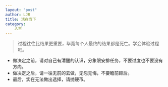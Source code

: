 ```yaml
---
layout: "post"
author: LJR
title: 活在当下
category:
    人生
---
```


> 过程往往比结果更重要，毕竟每个人最终的结果都是死亡。学会体验过程吧。

+ 做决定之前，请对自己有清醒的认识，分象限安排任务，不要过度也不要没有方向。
+ 做决定之后，请一往无前的去做，无怨无悔，不要瞻前顾后。
+ 最后，实在无法做出选择，请抛硬币。
